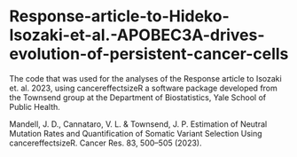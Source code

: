 # Response-article-to-Hideko-Isozaki-et-al.-APOBEC3A-drives-evolution-of-persistent-cancer-cells
The code that was used for the analyses of the Response article to Isozaki et. al. 2023, using cancereffectsizeR a software package developed from the Townsend group at the Department of Biostatistics, Yale School of Public Health.

Mandell, J. D., Cannataro, V. L. & Townsend, J. P. Estimation of Neutral Mutation Rates and Quantification of Somatic Variant Selection Using cancereffectsizeR. Cancer Res. 83, 500–505 (2023).
